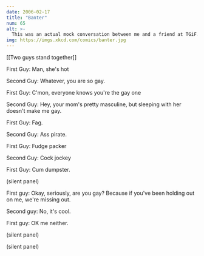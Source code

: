 ```yaml
---
date: 2006-02-17
title: "Banter"
num: 65
alt: >-
  This was an actual mock conversation between me and a friend at TGiF.  The waitress walked up around panel 5 and was somewhat put off.
img: https://imgs.xkcd.com/comics/banter.jpg
---
```

[[Two guys stand together]]

First Guy: Man, she's hot

Second Guy: Whatever, you are so gay.

First Guy: C'mon, everyone knows you're the gay one

Second Guy: Hey, your mom's pretty masculine, but sleeping with her doesn't make me gay.

First Guy: Fag.

Second Guy: Ass pirate.

First Guy: Fudge packer

Second Guy: Cock jockey

First Guy: Cum dumpster.

(silent panel)

First guy: Okay, seriously, are you gay? Because if you've been holding out on me, we're missing out.

Second guy: No, it's cool.

First guy: OK me neither.

(silent panel)

(silent panel)


